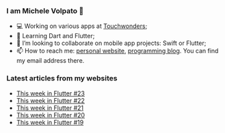 ### I am Michele Volpato 👋

- 💻 Working on various apps at [Touchwonders](https://touchwonders.com);
- 🌱 Learning Dart and Flutter;
- 📱 I’m looking to collaborate on mobile app projects: Swift or Flutter;
- 📫 How to reach me: [personal website](https://volpato.nl), [programming blog](https://ishouldgotosleep.com). You can find my email address there.

### Latest articles from my websites

<!-- BLOG-POST-LIST:START -->
- [This week in Flutter #23](https://ishouldgotosleep.com/this-week-in-flutter-23/)
- [This week in Flutter #22](https://ishouldgotosleep.com/this-week-in-flutter-22/)
- [This week in Flutter #21](https://ishouldgotosleep.com/this-week-in-flutter-21/)
- [This week in Flutter #20](https://ishouldgotosleep.com/this-week-in-flutter-20/)
- [This week in Flutter #19](https://ishouldgotosleep.com/this-week-in-flutter-19/)
<!-- BLOG-POST-LIST:END -->
